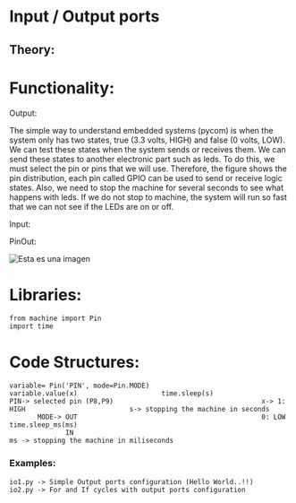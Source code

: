 # Input / Output ports
## Theory:
# Functionality:

Output:

The simple way to understand embedded systems (pycom) is when the system only has two states, true (3.3 volts, HIGH) and false (0 volts, LOW). We can test these states when the system sends or receives them. We can send these states to another electronic part such as leds. To do this, we must select the pin or pins that we will use. Therefore, the figure shows the pin distribution, each pin called GPIO can be used to send or receive logic states. Also, we need to stop the machine for several seconds to see what happens with leds. If we do not stop to machine, the system will run so fast that we can not see if the LEDs are on or off.   

Input: 


PinOut:

![Esta es una imagen](/main/fipy-pinout.png)

# Libraries:
```
from machine import Pin
import time
```
# Code Structures:
```
variable= Pin('PIN', mode=Pin.MODE)                          variable.value(x)                     time.sleep(s)
PIN-> selected pin (P8,P9)                                     x-> 1: HIGH                          s-> stopping the machine in seconds
       MODE-> OUT                                              0: LOW                               time.sleep_ms(ms) 
              IN                                                                                    ms -> stopping the machine in miliseconds
```
### Examples:
```
io1.py -> Simple Output ports configuration (Hello World..!!)
io2.py -> For and If cycles with output ports configuration
```

